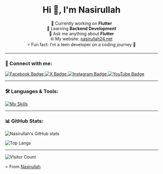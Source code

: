 <h1 align="center">Hi 👋, I'm Nasirullah</h1>

<p align="center">
🔭 Currently working on <strong>Flutter</strong> <br>
🌱 Learning <strong>Backend Development</strong> <br>
💬 Ask me anything about <strong>Flutter</strong> <br>
🌐 My website: <a href="https://nasirullah24.net">nasirullah24.net</a> <br>
⚡ Fun fact: I'm a teen developer on a coding journey 🚀
</p>

---

### 🔗 Connect with me:

<div id="badges">
  <a href="https://www.facebook.com/nasirbangash.nasirbangash.75/">
    <img src="https://img.shields.io/badge/Facebook-blue?style=for-the-badge&logo=facebook&logoColor=white" alt="Facebook Badge"/>
  </a>
  
  <a href="https://x.com/KhanzBangash">
    <img src="https://img.shields.io/badge/X-1DA1F2?style=for-the-badge&logo=x&logoColor=white" alt="X Badge"/>
  </a>
  
  <a href="https://www.instagram.com/nasir_tevar/">
    <img src="https://img.shields.io/badge/Instagram-purple?style=for-the-badge&logo=instagram&logoColor=white" alt="Instagram Badge"/>
  </a>
  
  <a href="https://www.youtube.com/@Khanz472">
    <img src="https://img.shields.io/badge/YouTube-red?style=for-the-badge&logo=youtube&logoColor=white" alt="YouTube Badge"/>
  </a>
</div>

---

### 🛠️ Languages & Tools:

[![My Skills](https://skillicons.dev/icons?i=flutter,dart,firebase,github,git,postman,figma,xd&perline=5)](https://skillicons.dev)

---

### 📊 GitHub Stats:

![Nasirullah's GitHub stats](https://github-readme-stats.vercel.app/api?username=Nasirullah2433&show_icons=true&theme=dark)

![Top Langs](https://github-readme-stats.vercel.app/api/top-langs/?username=Nasirullah2433&theme=dark)

---

![Visitor Count](https://komarev.com/ghpvc/?username=Nasirullah2433&style=flat-square&color=blue)

⭐️ From [Nasirullah](https://github.com/Nasirullah2433)
